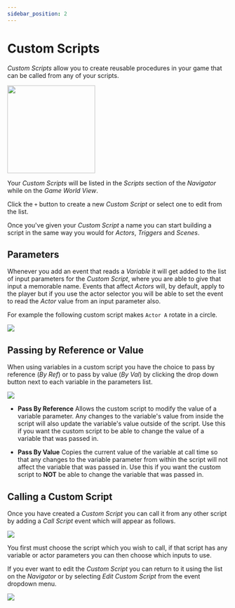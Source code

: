 ```yaml
---
sidebar_position: 2
---
```


# Custom Scripts

_Custom Scripts_ allow you to create reusable procedures in your game that can be called from any of your scripts.

<img src="/img/screenshots/custom-script-list.png" className="drop-shadow" width="200" />

Your _Custom Scripts_ will be listed in the _Scripts_ section of the _Navigator_ while on the _Game World View_.

Click the `+` button to create a new _Custom Script_ or select one to edit from the list.

Once you've given your _Custom Script_ a name you can start building a script in the same way you would for _Actors_, _Triggers_ and _Scenes_.

## Parameters

Whenever you add an event that reads a _Variable_ it will get added to the list of input parameters for the _Custom Script_, where you are able to give that input a memorable name. Events that affect _Actors_ will, by default, apply to the player but if you use the actor selector you will be able to set the event to read the _Actor_ value from an input parameter also.

For example the following custom script makes `Actor A` rotate in a circle.

<img src="/img/screenshots/custom-script-dance.png" className="event-preview" />

## Passing by Reference or Value

When using variables in a custom script you have the choice to pass by reference (_By Ref_) or to pass by value (_By Val_) by clicking the drop down button next to each variable in the parameters list.

<img src="/img/screenshots/custom-script-by-ref.png" className="event-preview" />

- **Pass By Reference** Allows the custom script to modify the value of a variable parameter. Any changes to the variable's value from inside the script will also update the variable's value outside of the script. Use this if you want the custom script to be able to change the value of a variable that was passed in.

- **Pass By Value** Copies the current value of the variable at call time so that any changes to the variable parameter from within the script will not affect the variable that was passed in. Use this if you want the custom script to **NOT** be able to change the variable that was passed in.

## Calling a Custom Script

Once you have created a _Custom Script_ you can call it from any other script by adding a _Call Script_ event which will appear as follows.

<img src="/img/screenshots/custom-script-call.png" className="event-preview" />

You first must choose the script which you wish to call, if that script has any variable or actor parameters you can then choose which inputs to use.

If you ever want to edit the _Custom Script_ you can return to it using the list on the _Navigator_ or by selecting _Edit Custom Script_ from the event dropdown menu.

<img src="/img/screenshots/custom-event-edit.png" className="event-preview" />
